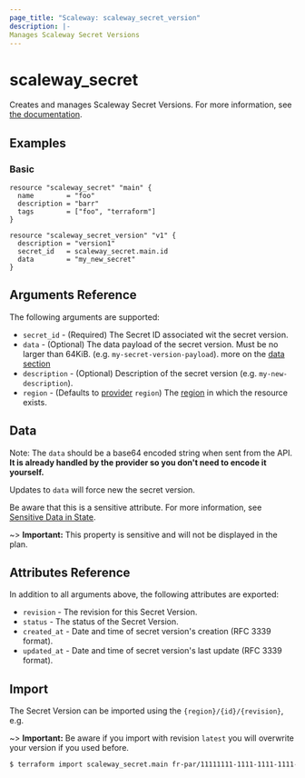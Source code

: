 ```yaml
---
page_title: "Scaleway: scaleway_secret_version"
description: |-
Manages Scaleway Secret Versions
---
```


# scaleway_secret

Creates and manages Scaleway Secret Versions.
For more information, see [the documentation](https://developers.scaleway.com/en/products/secret_manager/api/v1alpha1/#secret-versions-079501).

## Examples

### Basic

```hcl
resource "scaleway_secret" "main" {
  name        = "foo"
  description = "barr"
  tags        = ["foo", "terraform"]
}

resource "scaleway_secret_version" "v1" {
  description = "version1"
  secret_id   = scaleway_secret.main.id
  data        = "my_new_secret"
}
```

## Arguments Reference

The following arguments are supported:

- `secret_id` - (Required) The Secret ID associated wit the secret version.
- `data` - (Optional) The data payload of the secret version. Must be no larger than 64KiB. (e.g. `my-secret-version-payload`). more on the [data section](#data)
- `description` - (Optional) Description of the secret version (e.g. `my-new-description`).
- `region` - (Defaults to [provider](../index.md#region) `region`) The [region](../guides/regions_and_zones.md#regions)
  in which the resource exists.

## Data

Note: The `data` should be a base64 encoded string when sent from the API. **It is already handled by the provider so you don't need to encode it yourself.**

Updates to `data` will force new the secret version.

Be aware that this is a sensitive attribute. For more information, see [Sensitive Data in State](https://developer.hashicorp.com/terraform/language/state/sensitive-data).

~> **Important:**  This property is sensitive and will not be displayed in the plan.


## Attributes Reference

In addition to all arguments above, the following attributes are exported:

- `revision` - The revision for this Secret Version.
- `status` - The status of the Secret Version.
- `created_at` - Date and time of secret version's creation (RFC 3339 format).
- `updated_at` - Date and time of secret version's last update (RFC 3339 format).

## Import

The Secret Version can be imported using the `{region}/{id}/{revision}`, e.g.

~> **Important:** Be aware if you import with revision `latest` you will overwrite your version if you used before.

```bash
$ terraform import scaleway_secret.main fr-par/11111111-1111-1111-1111-111111111111/2
```
